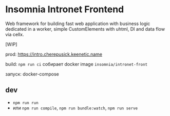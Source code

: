 # Insomnia Intronet Frontend

Web framework for building fast web application with business logic dedicated in a worker, simple CustomElements with uhtml, DI and data flow via cellx.

[WIP]

prod: https://intro.cherepusick.keenetic.name

build: 
  `npm run ci`
   собирает docker image `insomnia/intronet-front` 

запуск: docker-compose

## dev

* `npm run run`
* или `npm run compile`, `npm run bundle:watch`, `npm run serve`

